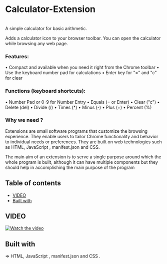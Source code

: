 # Calculator-Extension
<br>
A simple calculator for basic arithmetic. 

Adds a calculator icon to your browser toolbar. You can open the calculator while browsing any web page.

### Features:

• Compact and available when you need it right from the Chrome toolbar
• Use the keyboard number pad for calculations
• Enter key for "=" and "c" for clear

### Functions (keyboard shortcuts):

• Number Pad or 0-9 for Number Entry
• Equals (= or Enter)
• Clear ("c")
• Delete (del) 
• Divide (/)
• Times (*)
• Minus (-)
• Plus (+)
• Percent (%) 

### Why we need ? 
Extensions are small software programs that customize the browsing experience. They enable users to tailor Chrome functionality and behavior to individual needs or preferences. They are built on web technologies such as HTML, JavaScript , manifest.json and CSS.

The main aim of an extension is to serve a single purpose around which the whole program is built, although it can have multiple components but they should help in accomplishing the main purpose of the program


## Table of contents

- [VIDEO](#VIDEO)
- [Built with](#built-with)



## VIDEO
[![Watch the video](https://user-images.githubusercontent.com/99706585/179744422-880eed27-b590-4392-bef2-21b984eaa332.png)](https://user-images.githubusercontent.com/99706585/179744150-83b64d3d-0bd2-4c23-aa9e-518fee306606.mov)


## Built with

=> HTML, JavaScript , manifest.json and CSS .
